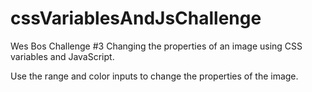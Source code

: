 # cssVariablesAndJsChallenge

Wes Bos Challenge #3
Changing the properties of an image using CSS variables and JavaScript. 

Use the range and color inputs to change the properties of the image.

